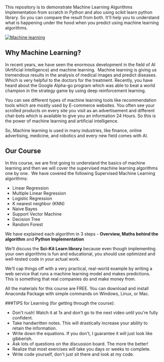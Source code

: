 This repository is to demonstrate Machine Learning Algorithms Implementation from scratch in Python and also using scikit learn python library. So you can compare the result from both. It'll help you to understand what is happening under the hood when you predict using machine learning algorithms.

[![Machine learning](https://res.cloudinary.com/flippercode/image/upload/v1569994672/machine-learning_urkez4.jpg "Machine learning")](https://res.cloudinary.com/flippercode/image/upload/v1569994672/machine-learning_urkez4.jpg "Machine learning")

## Why Machine Learning?
In recent years, we have seen the enormous development in the field of AI (Artificial Intelligence) and machine learning.  Machine learning is giving us tremendous results in the analysis of medical images and predict diseases. Which is very helpful to the doctors for the treatment.
Recently, you have heard about the Google Alpha-go program which was able to beat a world champion in the strategy game by using deep reinforcement learning.

You can see different types of machine learning tools like recommendation tools which are mostly used by E-commerce websites. You often see your scrolled products on every site you visit as an advertisement and different chat-bots which is available to give you an information 24 Hours. So this is the power of machine learning and artificial intelligence.

So, Machine learning is used in many industries, like finance, online advertising, medicine, and robotics and every new field comes with AI.

## Our Course
In this course, we are first going to understand the basics of machine learning and then we will cover the supervised machine learning algorithms one by one.  We have covered the following Supervised Machine Learning algorithms:


- Linear Regression
- Multiple Linear Regression
- Logistic Regression
- K nearest neighbor (KNN)
- Naive Bayes
- Support Vector Machine
- Decision Tree
- Random Forest

We have explained each algorithm in 3 steps - **Overview, Maths behind the algorithm** and **Python Implementation**

We’ll discuss the **Sci-Kit Learn library** because even though implementing your own algorithms is fun and educational, you should use optimized and well-tested code in your actual work.

We’ll cap things off with a very practical, real-world example by writing a web service that runs a machine learning model and makes predictions. This is something that real companies do and make money from.

All the materials for this course are FREE. You can download and install Anaconda Package with simple commands on Windows, Linux, or Mac.

###TIPS for Learning (for getting through the course):

- Don't rush! Watch it at 1x and don't go to the next video until you're fully confident.
- Take handwritten notes. This will drastically increase your ability to retain the information.
- Write down the equations. If you don't, I guarantee it will just look like gibberish.
- Ask lots of questions on the discussion board. The more the better!
- Realize that most exercises will take you days or weeks to complete.
- Write code yourself, don't just sit there and look at my code.
